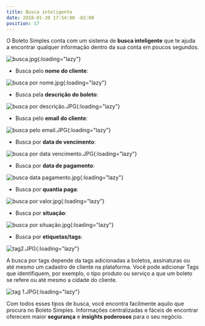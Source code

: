 ```yaml
---
title: Busca inteligente
date: 2018-01-30 17:54:00 -02:00
position: 17
---
```


O Boleto Simples conta com um sistema de **busca inteligente** que te ajuda a encontrar qualquer informação dentro da sua conta em poucos segundos.

![busca.jpg](/uploads/busca.jpg){:loading="lazy"}

* Busca pelo **nome do cliente**:

![busca por nome.jpg](/uploads/busca%20por%20nome.jpg){:loading="lazy"}

* Busca pela **descrição do boleto**:

![busca por descrição.JPG](/uploads/busca%20por%20descri%C3%A7%C3%A3o.JPG){:loading="lazy"}

* Busca pelo **email do cliente**:

![busca pelo email.JPG](/uploads/busca%20pelo%20email.JPG){:loading="lazy"}

* Busca por **data de vencimento**:

![busca por data vencimento.JPG](/uploads/busca%20por%20data%20vencimento.JPG){:loading="lazy"}

* Busca por **data de pagamento**:

![busca data pagamento.jpg](/uploads/busca%20data%20pagamento.jpg){:loading="lazy"}

* Busca por **quantia paga**:

![busca por valor.jpg](/uploads/busca%20por%20valor.jpg){:loading="lazy"}

* Busca por **situação**:

![busca por situação.jpg](/uploads/busca%20por%20situa%C3%A7%C3%A3o.jpg){:loading="lazy"}

* Busca por **etiquetas/tags**:

![tag2.JPG](/uploads/tag2.JPG){:loading="lazy"}

A busca por tags depende da tags adicionadas a boletos, assinaturas ou até mesmo um cadastro de cliente na plataforma. Você pode adicionar Tags que identifiquem, por exemplo, o tipo produto ou serviço a que um boleto se refere ou até mesmo a cidade do cliente.

![tag 1.JPG](/uploads/tag%201.JPG){:loading="lazy"}

Com todos esses tipos de busca, você encontra facilmente aquilo que procura no Boleto Simples. Informações centralizadas e fáceis de encontrar oferecem maior **segurança** e **insights poderosos** para o seu negócio.